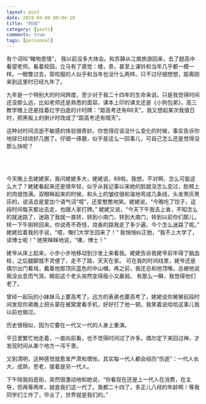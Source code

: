 ```yaml
---
layout: post
date: 2019-04-06 00:04:10 
title: "时间"
category: [posts]
comments: true
tags: [personnal]
---
```

有个词叫“睹物思情”， 我以前没多大体会。和苏静从江南旅游回来，去了趟高中看望老师。看着校园，立马有了感觉：楼，景，甚至上课铃和当年几乎都一模一样。一眼瞥过去，穿校服的人似乎和当年也没什么两样。只不过仔细想想，距离刚来到这里时已经九年了。

九年是一个特别大的时间跨度，至少对于我二十四年的生命来说。只是我觉得时间还没那么远，比如老师还是熟悉的面容，课本上印的课文还是《小狗包弟》，高三教学楼上还是挂着红字白底的计时牌：“距高考还有66天”。我又想起某次我值日时，把黑板上的倒计时改成了“距高考还有晴天”。

这种对时间流逝不敏感的体验很奇妙。你觉得应该没什么变化的时候，事实告诉你地球已经绕好几圈了。仔细一琢磨，似乎是这么一回事儿，可自己怎么还是觉得没那么快呢？

<br><br><br>
今天晚上去姥姥家，我问姥姥多大，姥姥说，88啦。我想，不对啊，怎么可能这么大了？姥姥看起来还是很年轻，似乎从我记事以来她的脸就没怎么变过，脸颊上的肉很饱满，双眼眯起来的时候，和头上的皱纹很和谐地弯成几条线，头发黑灰黑灰的，说话总是爱加个语气词“噫”，还爱憨憨地笑。姥姥说，“今晚吃了饺子，这段时间每天都出去走，也跟人家打牌。” 姥姥又说，“今天下午我去上香，不知怎么的就迷路了，迷路了我就一直转，转到小南门，转到大南门，转到以前你们那儿，转一下午刚转回来。你说奇不奇怪，烧香的路我走了多少遍，今个怎么迷路了呢。” 姥姥拉着我的手说，“噫，俺们大学生回来了！” 我悄悄纠正她，“我不上大学了，读博士呢！” 她笑眯眯地说，“噢，博士！”

姥爷从床上起来，小步小步地移动到沙发上来看我。姥姥告诉我姥爷前年得了脑血栓，之后腿脚就不灵便了，走不了路，天天在家。 可在我的时间线里，姥爷还是偶尔出门看戏，戴着他那顶灰蓝色的中山帽。再之前，我还总和他顶嘴，总被他说我没出息而气哭。眼前这个老头突然变得瘦小又羸弱。 有那么一瞬，我觉得他们老了。

曾经一起玩的小妹妹马上要高考了。远方的表弟也要高考了。姥姥说你舅舅前段时间发现你弟晚上把头蒙在被窝里看手机，好好打了他一顿。我笑着说哈哈这事儿我以前也做过。

历史很相似，因为它要在一代又一代的人身上重演。

平日里繁忙地走着，一直向前看，也不觉得时间过了许多。偶尔定下来回过神，才发现时间从某个地方一泻千里。

又到清明，这种感觉就愈发严肃和惆怅。其实每一代人都会经历“伤逝”：一代人长大，成熟，苍老，接着是另一代人。

下午陪我妈逛街，突然很激动地和她说，“你看现在还是上一代人在消费，在主导，但再等两年，就是我们这一代了。我都二十四了，多正儿八经的年龄啊！等我同学们工作了，毕业了，世界就是我们的。”
